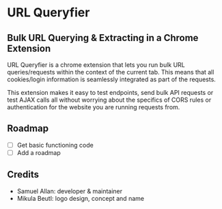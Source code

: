 # URL Queryfier
## Bulk URL Querying & Extracting in a Chrome Extension
URL Queryfier is a chrome extension that lets you run bulk URL queries/requests within the context of the current tab. This means that all cookies/login information is seamlessly integrated as part of the requests.

This extension makes it easy to test endpoints, send bulk API requests or test AJAX calls all without worrying about the specifics of CORS rules or authentication for the website you are running requests from.

## Roadmap
 - [ ] Get basic functioning code
 - [ ] Add a roadmap

## Credits
 - Samuel Allan: developer & maintainer
 - Mikula Beutl: logo design, concept and name
